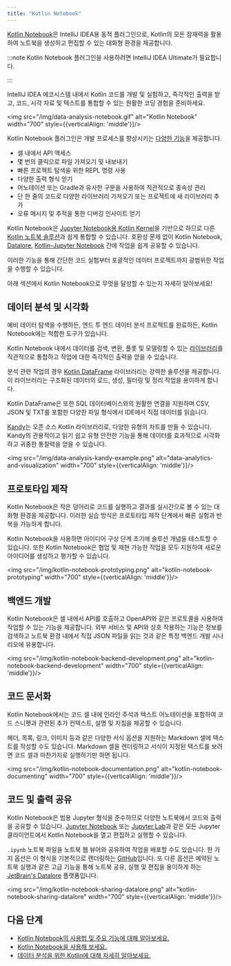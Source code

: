 ```yaml
---
title: "Kotlin Notebook"
---
```

[Kotlin Notebook](https://plugins.jetbrains.com/plugin/16340-kotlin-notebook)은 IntelliJ IDEA용 동적 플러그인으로, Kotlin의 모든 잠재력을 활용하여 노트북을 생성하고 편집할 수 있는 대화형 환경을 제공합니다.

:::note
Kotlin Notebook 플러그인을 사용하려면 IntelliJ IDEA Ultimate가 필요합니다.

:::

IntelliJ IDEA 에코시스템 내에서 Kotlin 코드를 개발 및 실험하고, 즉각적인 출력을 받고, 코드, 시각 자료 및 텍스트를 통합할 수 있는 원활한 코딩 경험을 준비하세요.

<img src="/img/data-analysis-notebook.gif" alt="Kotlin Notebook" width="700" style={{verticalAlign: 'middle'}}/>

Kotlin Notebook 플러그인은 개발 프로세스를 향상시키는 [다양한 기능](https://www.jetbrains.com/help/idea/kotlin-notebook.html)을 제공합니다.

* 셀 내에서 API 액세스
* 몇 번의 클릭으로 파일 가져오기 및 내보내기
* 빠른 프로젝트 탐색을 위한 REPL 명령 사용
* 다양한 출력 형식 얻기
* 어노테이션 또는 Gradle과 유사한 구문을 사용하여 직관적으로 종속성 관리
* 단 한 줄의 코드로 다양한 라이브러리 가져오기 또는 프로젝트에 새 라이브러리 추가
* 오류 메시지 및 추적을 통한 디버깅 인사이트 얻기

Kotlin Notebook은 [Jupyter Notebook용 Kotlin Kernel](https://github.com/Kotlin/kotlin-jupyter?tab=readme-ov-file#kotlin-kernel-for-ipythonjupyter)을 기반으로 하므로 다른 [Kotlin 노트북 솔루션](data-analysis-overview#notebooks)과 쉽게 통합할 수 있습니다.
호환성 문제 없이 Kotlin Notebook,
[Datalore](https://datalore.jetbrains.com/), [Kotlin-Jupyter Notebook](https://github.com/Kotlin/kotlin-jupyter) 간에 작업을 쉽게 공유할 수 있습니다.

이러한 기능을 통해 간단한 코드 실험부터 포괄적인 데이터 프로젝트까지 광범위한 작업을 수행할 수 있습니다.

아래 섹션에서 Kotlin Notebook으로 무엇을 달성할 수 있는지 자세히 알아보세요!

## 데이터 분석 및 시각화

예비 데이터 탐색을 수행하든, 엔드 투 엔드 데이터 분석 프로젝트를 완료하든, Kotlin Notebook에는 적합한 도구가 있습니다.

Kotlin Notebook 내에서 데이터를 검색, 변환, 플롯 및 모델링할 수 있는 [라이브러리](data-analysis-libraries)를 직관적으로 통합하고 작업에 대한 즉각적인 출력을 얻을 수 있습니다.

분석 관련 작업의 경우 [Kotlin DataFrame](https://kotlin.github.io/dataframe/overview.html) 라이브러리는 강력한 솔루션을 제공합니다. 이 라이브러리는 구조화된 데이터의 로드, 생성, 필터링 및 정리 작업을 용이하게 합니다.

Kotlin DataFrame은 또한 SQL 데이터베이스와의 원활한 연결을 지원하며 CSV, JSON 및 TXT를 포함한 다양한 파일 형식에서 IDE에서 직접 데이터를 읽습니다.

[Kandy](https://kotlin.github.io/kandy/welcome.html)는 오픈 소스 Kotlin 라이브러리로, 다양한 유형의 차트를 만들 수 있습니다.
Kandy의 관용적이고 읽기 쉽고 유형 안전한 기능을 통해 데이터를 효과적으로 시각화하고 귀중한 통찰력을 얻을 수 있습니다.

<img src="/img/data-analysis-kandy-example.png" alt="data-analytics-and-visualization" width="700" style={{verticalAlign: 'middle'}}/>

## 프로토타입 제작

Kotlin Notebook은 작은 덩어리로 코드를 실행하고 결과를 실시간으로 볼 수 있는 대화형 환경을 제공합니다.
이러한 실습 방식은 프로토타입 제작 단계에서 빠른 실험과 반복을 가능하게 합니다.

Kotlin Notebook을 사용하면 아이디어 구상 단계 초기에 솔루션 개념을 테스트할 수 있습니다. 또한 Kotlin Notebook은 협업 및 재현 가능한 작업을 모두 지원하여 새로운 아이디어를 생성하고 평가할 수 있습니다.

<img src="/img/kotlin-notebook-prototyping.png" alt="kotlin-notebook-prototyping" width="700" style={{verticalAlign: 'middle'}}/>

## 백엔드 개발

Kotlin Notebook은 셀 내에서 API를 호출하고 OpenAPI와 같은 프로토콜을 사용하여 작업할 수 있는 기능을 제공합니다. 외부 서비스 및 API와 상호 작용하는 기능은 정보를 검색하고 노트북 환경 내에서 직접 JSON 파일을 읽는 것과 같은 특정 백엔드 개발 시나리오에 유용합니다.

<img src="/img/kotlin-notebook-backend-development.png" alt="kotlin-notebook-backend-development" width="700" style={{verticalAlign: 'middle'}}/>

## 코드 문서화

Kotlin Notebook에서는 코드 셀 내에 인라인 주석과 텍스트 어노테이션을 포함하여 코드 스니펫과 관련된 추가 컨텍스트, 설명 및 지침을 제공할 수 있습니다.

헤더, 목록, 링크, 이미지 등과 같은 다양한 서식 옵션을 지원하는 Markdown 셀에 텍스트를 작성할 수도 있습니다.
Markdown 셀을 렌더링하고 서식이 지정된 텍스트를 보려면 코드 셀과 마찬가지로 실행하기만 하면 됩니다.

<img src="/img/kotlin-notebook-documentation.png" alt="kotlin-notebook-documenting" width="700" style={{verticalAlign: 'middle'}}/>

## 코드 및 출력 공유

Kotlin Notebook은 범용 Jupyter 형식을 준수하므로 다양한 노트북에서 코드와 출력을 공유할 수 있습니다.
[Jupyter Notebook](https://jupyter.org/) 또는 [Jupyter Lab](https://jupyterlab.readthedocs.io/en/latest/)과 같은 모든 Jupyter 클라이언트에서 Kotlin Notebook을 열고 편집하고 실행할 수 있습니다.

`.ipynb` 노트북 파일을 노트북 웹 뷰어와 공유하여 작업을 배포할 수도 있습니다. 한 가지 옵션은 이 형식을 기본적으로 렌더링하는 [GitHub](https://github.com/)입니다. 또 다른 옵션은 예약된 노트북 실행과 같은 고급 기능을 통해 노트북 공유, 실행 및 편집을 용이하게 하는 [JetBrain's Datalore](https://datalore.jetbrains.com/) 플랫폼입니다.

<img src="/img/kotlin-notebook-sharing-datalore.png" alt="kotlin-notebook-sharing-datalore" width="700" style={{verticalAlign: 'middle'}}/>

## 다음 단계

* [Kotlin Notebook의 사용법 및 주요 기능에 대해 알아보세요.](https://www.jetbrains.com/help/idea/kotlin-notebook.html)
* [Kotlin Notebook을 사용해 보세요.](get-started-with-kotlin-notebooks)
* [데이터 분석을 위한 Kotlin에 대해 자세히 알아보세요.](data-analysis-overview)